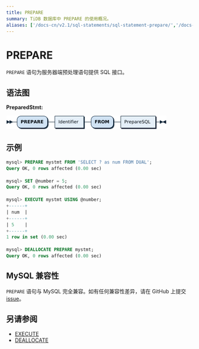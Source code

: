 ```yaml
---
title: PREPARE
summary: TiDB 数据库中 PREPARE 的使用概况。
aliases: ['/docs-cn/v2.1/sql-statements/sql-statement-prepare/','/docs-cn/v2.1/reference/sql/statements/prepare/']
---
```


# PREPARE

`PREPARE` 语句为服务器端预处理语句提供 SQL 接口。

## 语法图

**PreparedStmt:**

![PreparedStmt](/media/sqlgram/PreparedStmt.png)

## 示例

```sql
mysql> PREPARE mystmt FROM 'SELECT ? as num FROM DUAL';
Query OK, 0 rows affected (0.00 sec)

mysql> SET @number = 5;
Query OK, 0 rows affected (0.00 sec)

mysql> EXECUTE mystmt USING @number;
+------+
| num  |
+------+
| 5    |
+------+
1 row in set (0.00 sec)

mysql> DEALLOCATE PREPARE mystmt;
Query OK, 0 rows affected (0.00 sec)
```

## MySQL 兼容性

`PREPARE` 语句与 MySQL 完全兼容。如有任何兼容性差异，请在 GitHub 上提交 [issue](/report-issue.md)。

## 另请参阅

* [EXECUTE](/sql-statements/sql-statement-execute.md)
* [DEALLOCATE](/sql-statements/sql-statement-deallocate.md)
